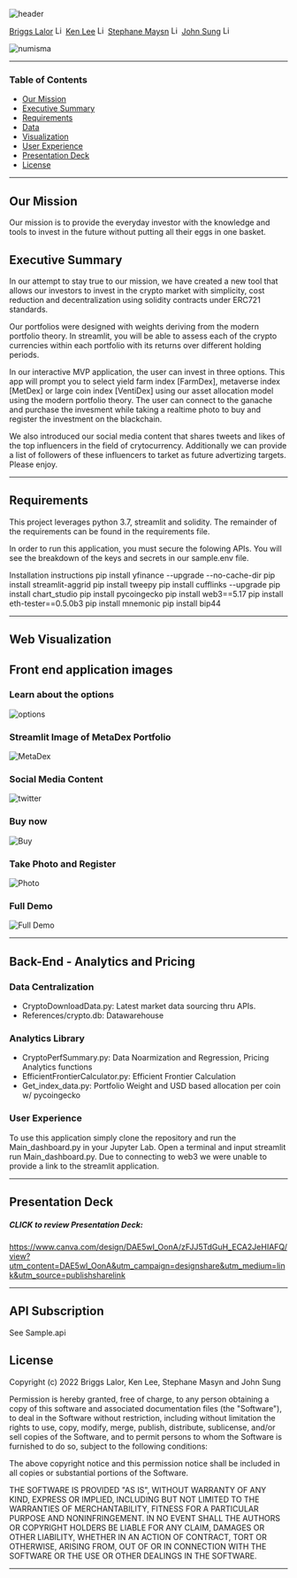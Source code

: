 ![header](https://capsule-render.vercel.app/api?type=waving&color=gradient&width=1000&height=200&section=header&text=NUMISMA&fontSize=30&fontColor=black)


<!-- header is made with: https://github.com/kyechan99/capsule-render -->

[Briggs Lalor](https://www.linkedin.com/in/briggsclalor/) [<img src="https://cdn2.auth0.com/docs/media/connections/linkedin.png" alt="LinkedIn -  Briggs Lalor" width=15/>](https://www.linkedin.com/in/briggsclalor/)
[Ken Lee](https://www.linkedin.com/in/kenkwlee) [<img src="https://cdn2.auth0.com/docs/media/connections/linkedin.png" alt="LinkedIn -  Ken Lee" width=15/>](https://www.linkedin.com/in/kenkwlee)
[Stephane Maysn](https://www.linkedin.com/in/stephane-masyn-35b16817a/) [<img src="https://cdn2.auth0.com/docs/media/connections/linkedin.png" alt="LinkedIn -  Staphane Masyn" width=15/>](https://www.linkedin.com/in/stephane-masyn-35b16817a/)
[John Sung](https://linkedin.com/in/john-sung-3675569) [<img src="https://cdn2.auth0.com/docs/media/connections/linkedin.png" alt="LinkedIn -  John Sung" width=15/>](https://linkedin.com/in/john-sung-3675569/)
                                                             
![numisma](Images/Numisma.PNG)

---

### Table of Contents

* [Our Mission](#our-mission)
* [Executive Summary](#executive-summary)
* [Requirements](#requirements)
* [Data](#data)
* [Visualization](#visualization)
* [User Experience](#user-experience)
* [Presentation Deck](#Presentation-Deck)
* [License](#license)  

---

## Our Mission

Our mission is to provide the everyday investor with the knowledge and tools to invest in the future without putting all their eggs in one basket.

## Executive Summary

In our attempt to stay true to our mission, we have created a new tool that allows our investors to invest in the crypto market with simplicity, cost reduction and decentralization using solidity contracts under ERC721 standards. 

Our portfolios were designed with weights deriving from the modern portfolio theory. In streamlit, you will be able to assess each of the crypto currencies within each portfolio with its returns over different holding periods. 

In our interactive MVP application, the user can invest in three options. This app will prompt you to select yield farm index [FarmDex], metaverse index [MetDex] or large coin index [VentiDex] using our asset allocation model using the modern portfolio theory. The user can connect to the ganache and purchase the invesment while taking a realtime photo to buy and register the investment on the blackchain.

We also introduced our social media content that shares tweets and likes of the top influencers in the field of crytocurrency. Additionally we can provide a list of followers of these influencers to tarket as future advertizing targets. Please enjoy. 



---

## Requirements

This project leverages python 3.7, streamlit and solidity. The remainder of the requirements can be found in the requirements file.

In order to run this application, you must secure the folowing APIs. You will see the breakdown of the keys and secrets in our sample.env file.

Installation instructions
pip install yfinance --upgrade --no-cache-dir
pip install streamlit-aggrid
pip install tweepy
pip install cufflinks --upgrade
pip install chart_studio
pip install pycoingecko
pip install web3==5.17
pip install eth-tester==0.5.0b3
pip install mnemonic
pip install bip44
 
---

## Web Visualization

## Front end application images

### Learn about the options
![options](Images/learn_option.PNG)

### Streamlit Image of MetaDex Portfolio
![MetaDex](Images/MetaDex.PNG)

### Social Media Content
![twitter](Images/twitter.PNG)

### Buy now
![Buy](Images/Buying_demo.gif)

### Take Photo and Register
![Photo](Images/Register_demo.gif)

### Full Demo
![Full Demo](Images/Full_demo.gif)

---
## Back-End - Analytics and Pricing 
### Data Centralization
- CryptoDownloadData.py: Latest market data sourcing thru APIs.
- References/crypto.db: Datawarehouse 
### Analytics Library
- CryptoPerfSummary.py: Data Noarmization and Regression, Pricing Analytics functions
- EfficientFrontierCalculator.py: Efficient Frontier Calculation
- Get_index_data.py: Portfolio Weight and USD based allocation per coin w/ pycoingecko

### User Experience
To use this application simply clone the repository and run the Main_dashboard.py in your Jupyter Lab. Open a terminal and input streamlit run Main_dashboard.py. Due to connecting to web3 we were unable to provide a link to the streamlit application.

---

## Presentation Deck

##### CLICK to review Presentation Deck:
https://www.canva.com/design/DAE5wI_OonA/zFJJ5TdGuH_ECA2JeHIAFQ/view?utm_content=DAE5wI_OonA&utm_campaign=designshare&utm_medium=link&utm_source=publishsharelink

---
## API Subscription
See Sample.api

## License

Copyright (c) 2022 Briggs Lalor, Ken Lee, Stephane Masyn and John Sung

Permission is hereby granted, free of charge, to any person obtaining a copy
of this software and associated documentation files (the "Software"), to deal
in the Software without restriction, including without limitation the rights
to use, copy, modify, merge, publish, distribute, sublicense, and/or sell
copies of the Software, and to permit persons to whom the Software is
furnished to do so, subject to the following conditions:

The above copyright notice and this permission notice shall be included in all
copies or substantial portions of the Software.

THE SOFTWARE IS PROVIDED "AS IS", WITHOUT WARRANTY OF ANY KIND, EXPRESS OR
IMPLIED, INCLUDING BUT NOT LIMITED TO THE WARRANTIES OF MERCHANTABILITY,
FITNESS FOR A PARTICULAR PURPOSE AND NONINFRINGEMENT. IN NO EVENT SHALL THE
AUTHORS OR COPYRIGHT HOLDERS BE LIABLE FOR ANY CLAIM, DAMAGES OR OTHER
LIABILITY, WHETHER IN AN ACTION OF CONTRACT, TORT OR OTHERWISE, ARISING FROM,
OUT OF OR IN CONNECTION WITH THE SOFTWARE OR THE USE OR OTHER DEALINGS IN THE
SOFTWARE.

---


